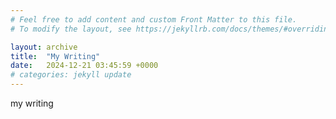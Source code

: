 ```yaml
---
# Feel free to add content and custom Front Matter to this file.
# To modify the layout, see https://jekyllrb.com/docs/themes/#overriding-theme-defaults

layout: archive
title:  "My Writing"
date:   2024-12-21 03:45:59 +0000
# categories: jekyll update
---
```


my writing